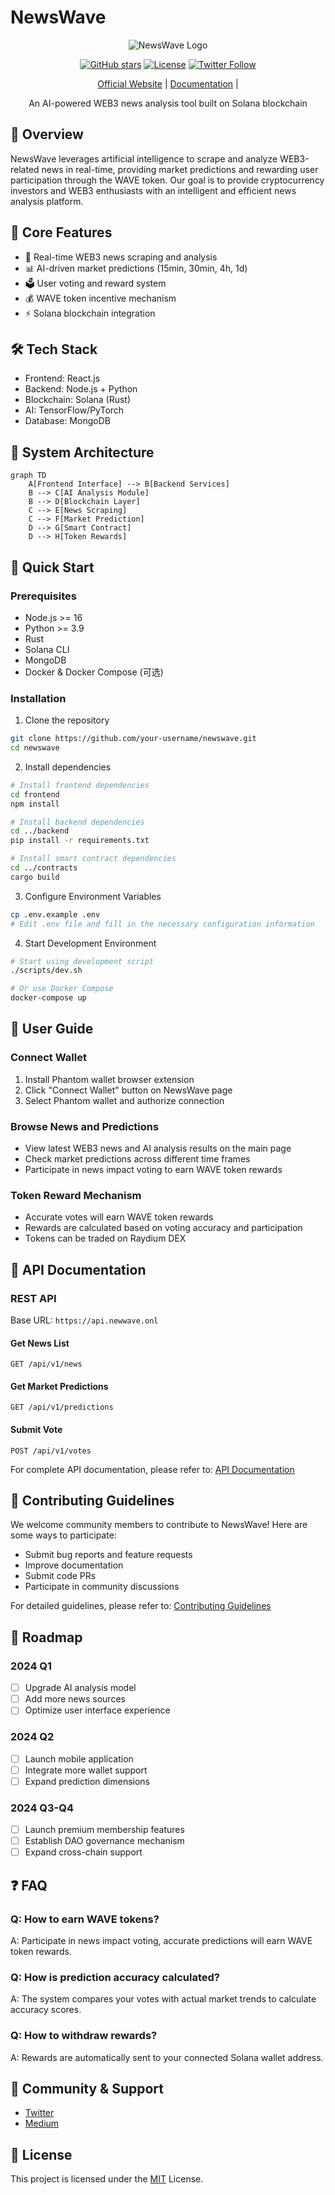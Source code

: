 # NewsWave

<div align="center">

![NewsWave Logo](newave-logo.jpg)

[![GitHub stars](https://img.shields.io/github/stars/newswave/newswave)](https://github.com/newswave/newswave/stargazers)
[![License](https://img.shields.io/badge/license-MIT-blue.svg)](LICENSE)
[![Twitter Follow](https://img.shields.io/twitter/follow/NewsWaveSOL?style=social)](https://x.com/NewsWaveSOL)

[Official Website](https://newwave.onl) | [Documentation](docs/README.md) |

An AI-powered WEB3 news analysis tool built on Solana blockchain

</div>

## 📖 Overview

NewsWave leverages artificial intelligence to scrape and analyze WEB3-related news in real-time, providing market predictions and rewarding user participation through the WAVE token. Our goal is to provide cryptocurrency investors and WEB3 enthusiasts with an intelligent and efficient news analysis platform.

## 🌟 Core Features

- 🤖 Real-time WEB3 news scraping and analysis
- 📊 AI-driven market predictions (15min, 30min, 4h, 1d)
- 🗳️ User voting and reward system
- 💰 WAVE token incentive mechanism
- ⚡ Solana blockchain integration

## 🛠️ Tech Stack

- Frontend: React.js
- Backend: Node.js + Python
- Blockchain: Solana (Rust)
- AI: TensorFlow/PyTorch
- Database: MongoDB

## 🔧 System Architecture

```mermaid
graph TD
    A[Frontend Interface] --> B[Backend Services]
    B --> C[AI Analysis Module]
    B --> D[Blockchain Layer]
    C --> E[News Scraping]
    C --> F[Market Prediction]
    D --> G[Smart Contract]
    D --> H[Token Rewards]
```

## 🚀 Quick Start

### Prerequisites

- Node.js >= 16
- Python >= 3.9
- Rust
- Solana CLI
- MongoDB
- Docker & Docker Compose (可选)

### Installation

1. Clone the repository
```bash
git clone https://github.com/your-username/newswave.git
cd newswave
```

2. Install dependencies
```bash
# Install frontend dependencies
cd frontend
npm install

# Install backend dependencies
cd ../backend
pip install -r requirements.txt

# Install smart contract dependencies
cd ../contracts
cargo build
```

3. Configure Environment Variables
```bash
cp .env.example .env
# Edit .env file and fill in the necessary configuration information
```

4. Start Development Environment
```bash
# Start using development script
./scripts/dev.sh

# Or use Docker Compose
docker-compose up
```

## 📖 User Guide

### Connect Wallet
1. Install Phantom wallet browser extension
2. Click "Connect Wallet" button on NewsWave page
3. Select Phantom wallet and authorize connection

### Browse News and Predictions
- View latest WEB3 news and AI analysis results on the main page
- Check market predictions across different time frames
- Participate in news impact voting to earn WAVE token rewards

### Token Reward Mechanism
- Accurate votes will earn WAVE token rewards
- Rewards are calculated based on voting accuracy and participation
- Tokens can be traded on Raydium DEX

## 🔗 API Documentation

### REST API
Base URL: `https://api.newwave.onl`

#### Get News List
```http
GET /api/v1/news
```

#### Get Market Predictions
```http
GET /api/v1/predictions
```

#### Submit Vote
```http
POST /api/v1/votes
```

For complete API documentation, please refer to: [API Documentation](docs/api.md)

## 🤝 Contributing Guidelines

We welcome community members to contribute to NewsWave! Here are some ways to participate:

- Submit bug reports and feature requests
- Improve documentation
- Submit code PRs
- Participate in community discussions

For detailed guidelines, please refer to: [Contributing Guidelines](CONTRIBUTING.md)

## 📅 Roadmap

### 2024 Q1
- [ ] Upgrade AI analysis model
- [ ] Add more news sources
- [ ] Optimize user interface experience

### 2024 Q2
- [ ] Launch mobile application
- [ ] Integrate more wallet support
- [ ] Expand prediction dimensions

### 2024 Q3-Q4
- [ ] Launch premium membership features
- [ ] Establish DAO governance mechanism
- [ ] Expand cross-chain support

## ❓ FAQ

### Q: How to earn WAVE tokens?
A: Participate in news impact voting, accurate predictions will earn WAVE token rewards.

### Q: How is prediction accuracy calculated?
A: The system compares your votes with actual market trends to calculate accuracy scores.

### Q: How to withdraw rewards?
A: Rewards are automatically sent to your connected Solana wallet address.

## 📱 Community & Support

- [Twitter](https://twitter.com/NewsWaveSOL)
- [Medium](https://medium.com/@newswave)

## 📄 License

This project is licensed under the [MIT](LICENSE) License.
